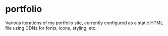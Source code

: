 # portfolio
Various iterations of my portfolio site, currently configured as a static HTML file using CDNs for fonts, icons, styling, etc.
